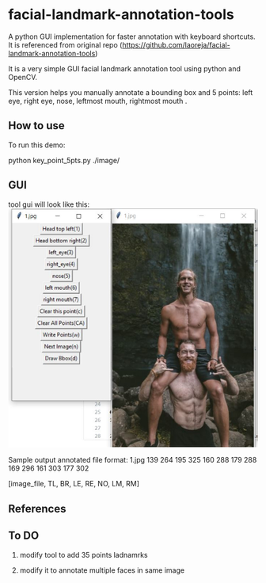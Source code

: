 # facial-landmark-annotation-tools
A python GUI implementation for faster annotation with keyboard shortcuts. It is referenced from original repo (https://github.com/laoreja/facial-landmark-annotation-tools)

It is a very simple GUI facial landmark annotation tool using python and OpenCV.

This version helps you manually annotate a bounding box and 5 points: left eye, right eye, nose, leftmost mouth, rightmost mouth .

## How to use

To run this demo:

python key_point_5pts.py ./image/

## GUI

tool gui will look like this:
![alt text](https://github.com/virgosep18/Face-Landmark-Annotation-Tool/blob/master/GUI.JPG)


Sample output annotated file format:
1.jpg 139 264 195 325 160 288 179 288 169 296 161 303 177 302

[image_file, TL, BR, LE, RE, NO, LM, RM]

## References



## To DO
1. modify tool to add 35 points ladnamrks

2. modify it to annotate multiple faces in same image
